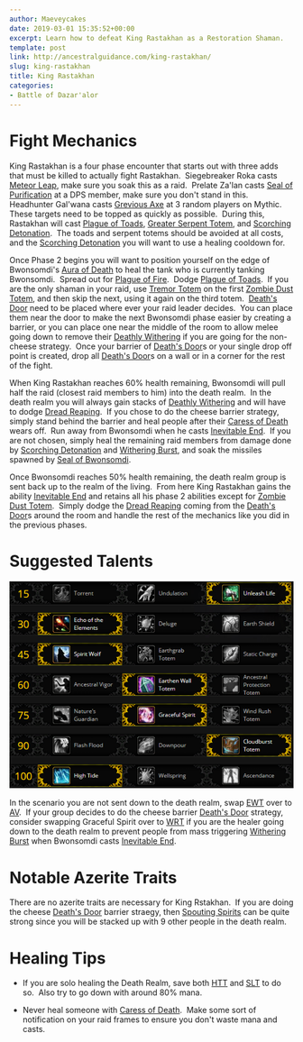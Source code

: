 ```yaml
---
author: Maeveycakes
date: 2019-03-01 15:35:52+00:00
excerpt: Learn how to defeat King Rastakhan as a Restoration Shaman.
template: post
link: http://ancestralguidance.com/king-rastakhan/
slug: king-rastakhan
title: King Rastakhan
categories:
- Battle of Dazar'alor
---
```


# Fight Mechanics


King Rastakhan is a four phase encounter that starts out with three adds that must be killed to actually fight Rastakhan.  Siegebreaker Roka casts [Meteor Leap](https://www.wowhead.com/spell=284688/meteor-leap), make sure you soak this as a raid.  Prelate Za'lan casts [Seal of Purification](https://www.wowhead.com/spell=290448/seal-of-purification) at a DPS member, make sure you don't stand in this.  Headhunter Gal'wana casts [Grevious Axe](https://www.wowhead.com/spell=284781/grievous-axe) at 3 random players on Mythic.  These targets need to be topped as quickly as possible.  During this, Rastakhan will cast [Plague of Toads](https://www.wowhead.com/spell=284933/plague-of-toads), [Greater Serpent Totem](https://www.wowhead.com/spell=285172/greater-serpent-totem), and [Scorching Detonation](https://www.wowhead.com/spell=284831/scorching-detonation).  The toads and serpent totems should be avoided at all costs, and the [Scorching Detonation](https://www.wowhead.com/spell=284831/scorching-detonation) you will want to use a healing cooldown for.

Once Phase 2 begins you will want to position yourself on the edge of Bwonsomdi's [Aura of Death](https://www.wowhead.com/spell=285190/aura-of-death#used-by-npc) to heal the tank who is currently tanking Bwonsomdi.  Spread out for [Plague of Fire](https://www.wowhead.com/spell=285349/plague-of-fire).  Dodge [Plague of Toads](https://www.wowhead.com/spell=284933/plague-of-toads).  If you are the only shaman in your raid, use [Tremor Totem](https://www.wowhead.com/spell=8143/tremor-totem) on the first [Zombie Dust Totem](https://www.wowhead.com/spell=285003/zombie-dust-totem), and then skip the next, using it again on the third totem.  [Death's Door](https://www.wowhead.com/spell=288449/deaths-door) need to be placed where ever your raid leader decides.  You can place them near the door to make the next Bwonsomdi phase easier by creating a barrier, or you can place one near the middle of the room to allow melee going down to remove their [Deathly Withering](https://www.wowhead.com/spell=285195/deathly-withering) if you are going for the non-cheese strategy.  Once your barrier of [Death's Door](https://www.wowhead.com/spell=288449/deaths-door)s or your single drop off point is created, drop all [Death's Door](https://www.wowhead.com/spell=288449/deaths-door)s on a wall or in a corner for the rest of the fight.

When King Rastakhan reaches 60% health remaining, Bwonsomdi will pull half the raid (closest raid members to him) into the death realm.  In the death realm you will always gain stacks of [Deathly Withering](https://www.wowhead.com/spell=285195/deathly-withering) and will have to dodge [Dread Reaping](https://www.wowhead.com/spell=287147/dread-reaping).  If you chose to do the cheese barrier strategy, simply stand behind the barrier and heal people after their [Caress of Death](https://www.wowhead.com/spell=285213/caress-of-death) wears off.  Run away from Bwonsomdi when he casts [Inevitable End](https://www.wowhead.com/spell=287333/inevitable-end).  If you are not chosen, simply heal the remaining raid members from damage done by [Scorching Detonation](https://www.wowhead.com/spell=284831/scorching-detonation) and [Withering Burst](https://www.wowhead.com/spell=288053/withering-burst), and soak the missiles spawned by [Seal of Bwonsomdi](https://www.wowhead.com/spell=286671/seal-of-bwonsamdi).

Once Bwonsomdi reaches 50% health remaining, the death realm group is sent back up to the realm of the living.  From here King Rastakhan gains the ability [Inevitable End](https://www.wowhead.com/spell=287333/inevitable-end) and retains all his phase 2 abilities except for [Zombie Dust Totem](https://www.wowhead.com/spell=285003/zombie-dust-totem).  Simply dodge the [Dread Reaping](https://www.wowhead.com/spell=287147/dread-reaping) coming from the [Death's Door](https://www.wowhead.com/spell=288449/deaths-door)s around the room and handle the rest of the mechanics like you did in the previous phases.


# Suggested Talents


![](../images/raids/Champion.png)

In the scenario you are not sent down to the death realm, swap [EWT](https://www.wowhead.com/spell=198838/earthen-wall-totem) over to [AV](https://www.wowhead.com/spell=207401/ancestral-vigor).  If your group decides to do the cheese barrier [Death's Door](https://www.wowhead.com/spell=288449/deaths-door) strategy, consider swapping Graceful Spirit over to [WRT](https://www.wowhead.com/spell=192077/wind-rush-totem) if you are the healer going down to the death realm to prevent people from mass triggering [Withering Burst](https://www.wowhead.com/spell=288053/withering-burst) when Bwonsomdi casts [Inevitable End](https://www.wowhead.com/spell=287333/inevitable-end).


# Notable Azerite Traits


There are no azerite traits are necessary for King Rstakhan.  If you are doing the cheese [Death's Door](https://www.wowhead.com/spell=288449/deaths-door) barrier straegy, then [Spouting Spirits](https://www.wowhead.com/spell=279504/spouting-spirits) can be quite strong since you will be stacked up with 9 other people in the death realm.


# Healing Tips





 	
  * If you are solo healing the Death Realm, save both [HTT](https://www.wowhead.com/spell=127945/healing-tide-totem) and [SLT](https://www.wowhead.com/spell=98008/spirit-link-totem) to do so.  Also try to go down with around 80% mana.

 	
  * Never heal someone with [Caress of Death](https://www.wowhead.com/spell=285213/caress-of-death).  Make some sort of notification on your raid frames to ensure you don't waste mana and casts.


